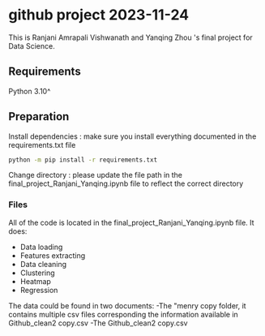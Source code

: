 # github project 2023-11-24
This is  Ranjani Amrapali Vishwanath and Yanqing Zhou 's final project for Data Science.

## Requirements

Python 3.10^

## Preparation

Install dependencies :
make sure you install everything documented in the requirements.txt file

```bash
python -m pip install -r requirements.txt
```

Change directory :
please update the file path in the final_project_Ranjani_Yanqing.ipynb file to reflect the correct directory

### Files
All of the code is located in the final_project_Ranjani_Yanqing.ipynb file. It does:

- Data loading
- Features extracting
- Data cleaning
- Clustering
- Heatmap
- Regression

The data could be found in two documents:
-The "menry copy folder, it contains multiple csv files corresponding the information available in   Github_clean2 copy.csv
-The Github_clean2 copy.csv